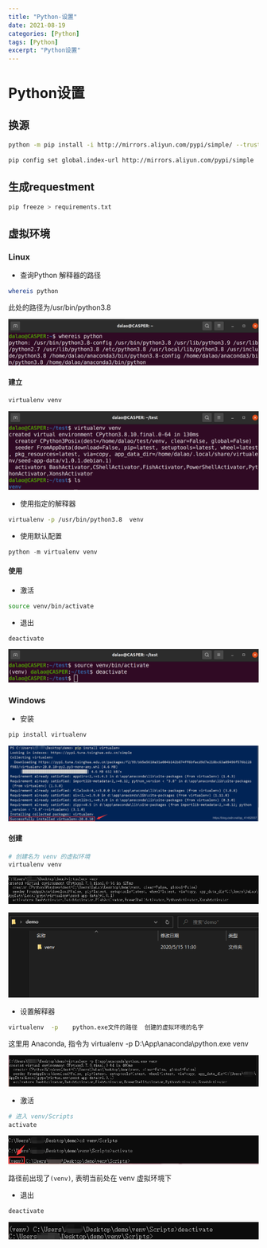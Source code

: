 ```yaml
---
title: "Python-设置"
date: 2021-08-19
categories: [Python]
tags: [Python]
excerpt: "Python设置"
---
```


# Python设置

## 换源

```sh
python -m pip install -i http://mirrors.aliyun.com/pypi/simple/ --trusted-host mirrors.aliyun.com --upgrade pip
```

```sh
pip config set global.index-url http://mirrors.aliyun.com/pypi/simple
```

## 生成requestment

```sh
pip freeze > requirements.txt
```

## 虚拟环境

### Linux

- 查询Python 解释器的路径

```sh
whereis python
```

此处的路径为/usr/bin/python3.8

![](https://raw.githubusercontent.com/dmjcb/SelfImgur/main/20220103212007.png)

#### 建立

```sh
virtualenv venv
```

![](https://raw.githubusercontent.com/dmjcb/SelfImgur/main/20220103212309.png)

- 使用指定的解释器

```sh
virtualenv -p /usr/bin/python3.8  venv
```

- 使用默认配置

```py
python -m virtualenv venv
```

#### 使用

- 激活

```sh
source venv/bin/activate
```

- 退出

```sh
deactivate
```

![](https://raw.githubusercontent.com/dmjcb/SelfImgur/main/20220103212455.png)

### Windows

- 安装

```py
pip install virtualenv
```

![](https://raw.githubusercontent.com/dmjcb/SelfImgur/main/20200312224255893.png)

#### 创建

```sh
# 创建名为 venv 的虚拟环境
virtualenv venv
```

![](https://raw.githubusercontent.com/dmjcb/SelfImgur/main/20200515113058.png)

![](https://raw.githubusercontent.com/dmjcb/SelfImgur/main/20200515113137.png)

- 设置解释器

```sh
virtualenv  -p    python.exe文件的路径  创建的虚拟环境的名字
```

这里用 Anaconda, 指令为 virtualenv -p D:\App\anaconda\python.exe venv

![](https://raw.githubusercontent.com/dmjcb/SelfImgur/main/20200515113404.png)

- 激活

```sh
# 进入 venv/Scripts
activate
```

![](https://raw.githubusercontent.com/dmjcb/SelfImgur/main/20200515113603.png)

路径前出现了`(venv)`, 表明当前处在 venv 虚拟环境下

- 退出

```sh
deactivate
```

![](https://raw.githubusercontent.com/dmjcb/SelfImgur/main/20200515113732.png)